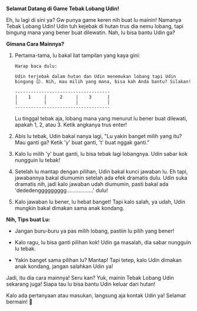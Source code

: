 **Selamat Datang di Game Tebak Lobang Udin!**

Eh, lu lagi di sini ya? Gw punya game keren nih buat lu mainin! Namanya Tebak Lobang Udin! Udin tuh kejebak di hutan trus dia nemu lobang, tapi bingung mana yang bener buat dilewatin. Nah, lu bisa bantu Udin ga?

**Gimana Cara Mainnya?**

1. Pertama-tama, lu bakal liat tampilan yang kaya gini:
    ```
    Harap baca dulu:

    Udin terjebak dalam hutan dan Udin menemukan lobang tapi Udin bingung 😕. Nih, mau milih yang mana, bisa kah Anda bantu? Silakan!

    ------------------------------------
    |    1     |     2     |    3      |
    |          |           |           |  
    ------------------------------------
    ```

    Lu tinggal tebak aja, lobang mana yang menurut lu bener buat dilewati, apakah 1, 2, atau 3. Ketik angkanya trus enter!

2. Abis lu tebak, Udin bakal nanya lagi, "Lu yakin banget milih yang itu? Mau ganti ga? Ketik 'y' buat ganti, 't' buat nggak ganti." 

3. Kalo lu milih 'y' buat ganti, lu bisa tebak lagi lobangnya. Udin sabar kok nungguin lu tebak!

4. Setelah lu mantap dengan pilihan, Udin bakal kunci jawaban lu. Eh tapi, jawabannya bakal diumumin setelah ada efek dramatis dulu. Udin suka dramatis nih, jadi kalo jawaban udah diumumin, pasti bakal ada 'dededenggggggggg..................' dulu!

5. Kalo jawaban lu bener, lu hebat banget! Tapi kalo salah, ya udah, Udin mungkin bakal dimakan sama anak kondang. 

**Nih, Tips buat Lu:**

- Jangan buru-buru ya pas milih lobang, pastiin lu pilih yang bener!

- Kalo ragu, lu bisa ganti pilihan kok! Udin ga masalah, dia sabar nungguin lu tebak.

- Yakin banget sama pilihan lu? Mantap! Tapi tetep, kalo Udin dimakan anak kondang, jangan salahkan Udin ya!

Jadi, itu dia cara mainnya! Seru kan? Yuk, mainin Tebak Lobang Udin sekarang juga! Siapa tau lu bisa bantu Udin keluar dari hutan!

Kalo ada pertanyaan atau masukan, langsung aja kontak Udin ya! Selamat bermain! 🎉